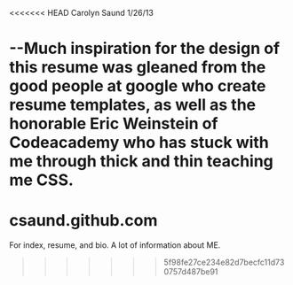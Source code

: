 <<<<<<< HEAD
Carolyn Saund
1/26/13

--Much inspiration for the design of this resume was gleaned from
the good people at google who create resume templates, as well as
the honorable Eric Weinstein of Codeacademy who has stuck with me
through thick and thin teaching me CSS. 
=======
csaund.github.com
=================

For index, resume, and bio. A lot of information about ME. 
>>>>>>> 5f98fe27ce234e82d7becfc11d730757d487be91
